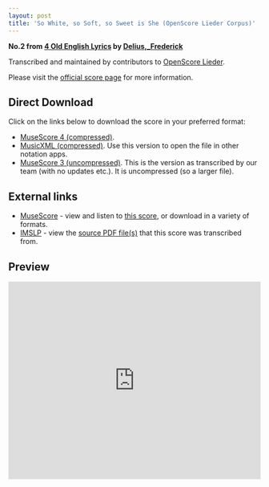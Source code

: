 ```yaml
---
layout: post
title: 'So White, so Soft, so Sweet is She (OpenScore Lieder Corpus)'
---
```


__No.2 from [4 Old English Lyrics](https://fourscoreandmore.org/OpenScore/Delius%2C_Frederick/4_Old_English_Lyrics/) by [Delius,_Frederick](https://fourscoreandmore.org/OpenScore/Delius%2C_Frederick)__

Transcribed and maintained by contributors to [OpenScore Lieder].

Please visit the [official score page] for more information.

[official score page]: https://musescore.com/openscore-lieder-corpus/scores/6230258
[OpenScore Lieder]: https://musescore.com/openscore-lieder-corpus

## Direct Download

Click on the links below to download the score in your preferred format:
- [MuseScore 4 (compressed)](https://fourscoreandmore.org/OpenScore/Delius%2C_Frederick/4_Old_English_Lyrics/2_So_White%2C_so_Soft%2C_so_Sweet_is_She.mscz).
- [MusicXML (compressed)](https://fourscoreandmore.org/OpenScore/Delius%2C_Frederick/4_Old_English_Lyrics/2_So_White%2C_so_Soft%2C_so_Sweet_is_She.mxl). Use this version to open the file in other notation apps.
- [MuseScore 3 (uncompressed)](https://raw.githubusercontent.com/OpenScore/Lieder/refs/heads/main/scores/Delius%2C_Frederick/4_Old_English_Lyrics/2_So_White%2C_so_Soft%2C_so_Sweet_is_She/lc6230258.mscx). This is the version as transcribed by our team (with no updates etc.). It is uncompressed (so a larger file).

## External links

- [MuseScore] - view and listen to [this score][MuseScore], or download in a variety of formats.
- [IMSLP] - view the [source PDF file(s)][IMSLP] that this score was transcribed from.

[MuseScore]: https://musescore.com/score/6230258
[IMSLP]: https://imslp.org/wiki/Special:ReverseLookup/148200

## Preview

<iframe width="100%" height="394" src="https://musescore.com/openscore-lieder-corpus/scores/6230258/embed" frameborder="0" allowfullscreen allow="autoplay; fullscreen"></iframe>
